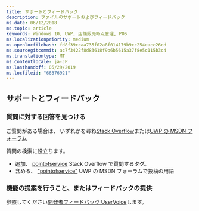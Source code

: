 ```yaml
---
title: サポートとフィードバック
description: ファイルのサポートおよびフィードバック
ms.date: 06/12/2018
ms.topic: article
keywords: Windows 10, UWP, 店舗販売時点管理, POS
ms.localizationpriority: medium
ms.openlocfilehash: fd8f39ccaa735f02a8f014179b9cc254eacc26cd
ms.sourcegitcommit: ac7f3422f8d83618f9b6b5615a37f8e5c115b3c4
ms.translationtype: MT
ms.contentlocale: ja-JP
ms.lasthandoff: 05/29/2019
ms.locfileid: "66376921"
---
```

## <a name="support-and-feedback"></a>サポートとフィードバック

### <a name="find-answers-to-your-questions"></a>質問に対する回答を見つける

ご質問がある場合は、 いずれかを尋ね[Stack Overflow](https://aka.ms/pos-stackoverflow)または[UWP の MSDN フォーラム](https://social.msdn.microsoft.com/Forums/en-US/home?forum=wpdevelop&filter=alltypes&sort=relevancedesc&searchTerm=%5Bpointofservice%5D)

質問の検索に役立ちます。
- 追加、 [pointofservice](https://aka.ms/pos-stackoverflow) Stack Overflow で質問するタグ。 
- 含める、 ["pointofservice"](https://social.msdn.microsoft.com/Forums/en-US/home?forum=wpdevelop&filter=alltypes&sort=relevancedesc&searchTerm=%5Bpointofservice%5D) UWP の MSDN フォーラムで投稿の用語

### <a name="make-feature-suggestions-or-give-feedback"></a>機能の提案を行うこと、またはフィードバックの提供
参照してください[開発者フィードバック UserVoice](https://wpdev.uservoice.com/forums/110705-universal-windows-platform?category_id=202594)します。